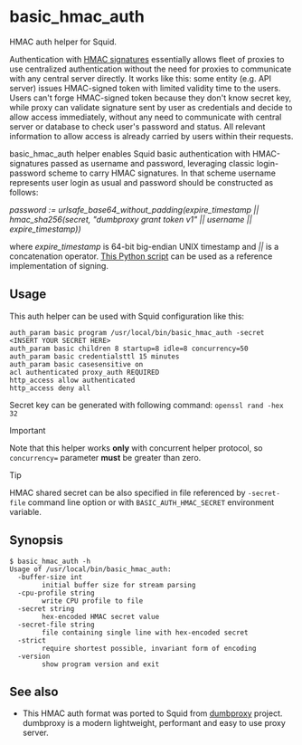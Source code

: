 # basic\_hmac\_auth

HMAC auth helper for Squid.

Authentication with [HMAC signatures](https://en.wikipedia.org/wiki/HMAC) essentially allows fleet of proxies to use centralized authentication without the need for proxies to communicate with any central server directly. It works like this: some entity (e.g. API server) issues HMAC-signed token with limited validity time to the users. Users can't forge HMAC-signed token because they don't know secret key, while proxy can validate signature sent by user as credentials and decide to allow access immediately, without any need to communicate with central server or database to check user's password and status. All relevant information to allow access is already carried by users within their requests.

basic\_hmac\_auth helper enables Squid basic authentication with HMAC-signatures passed as username and password, leveraging classic login-password scheme to carry HMAC signatures. In that scheme username represents user login as usual and password should be constructed as follows:

*password := urlsafe\_base64\_without\_padding(expire\_timestamp || hmac\_sha256(secret, "dumbproxy grant token v1" || username || expire\_timestamp))*

where *expire_timestamp* is 64-bit big-endian UNIX timestamp and *||* is a concatenation operator. [This Python script](https://gist.github.com/Snawoot/2b5acc232680d830f0f308f14e540f1d) can be used as a reference implementation of signing.

## Usage

This auth helper can be used with Squid configuration like this:

```
auth_param basic program /usr/local/bin/basic_hmac_auth -secret <INSERT YOUR SECRET HERE>
auth_param basic children 8 startup=8 idle=8 concurrency=50
auth_param basic credentialsttl 15 minutes
auth_param basic casesensitive on
acl authenticated proxy_auth REQUIRED
http_access allow authenticated
http_access deny all
```

Secret key can be generated with following command: `openssl rand -hex 32`

> [!IMPORTANT]  
> Note that this helper works **only** with concurrent helper protocol, so `concurrency=` parameter **must** be greater than zero.

> [!TIP]
> HMAC shared secret can be also specified in file referenced by `-secret-file` command line option or with `BASIC_AUTH_HMAC_SECRET` environment variable.

## Synopsis

```
$ basic_hmac_auth -h
Usage of /usr/local/bin/basic_hmac_auth:
  -buffer-size int
    	initial buffer size for stream parsing
  -cpu-profile string
    	write CPU profile to file
  -secret string
    	hex-encoded HMAC secret value
  -secret-file string
    	file containing single line with hex-encoded secret
  -strict
    	require shortest possible, invariant form of encoding
  -version
    	show program version and exit
```

## See also

* This HMAC auth format was ported to Squid from [dumbproxy](https://github.com/SenseUnit/dumbproxy) project. dumbproxy is a modern lightweight, performant and easy to use proxy server.
